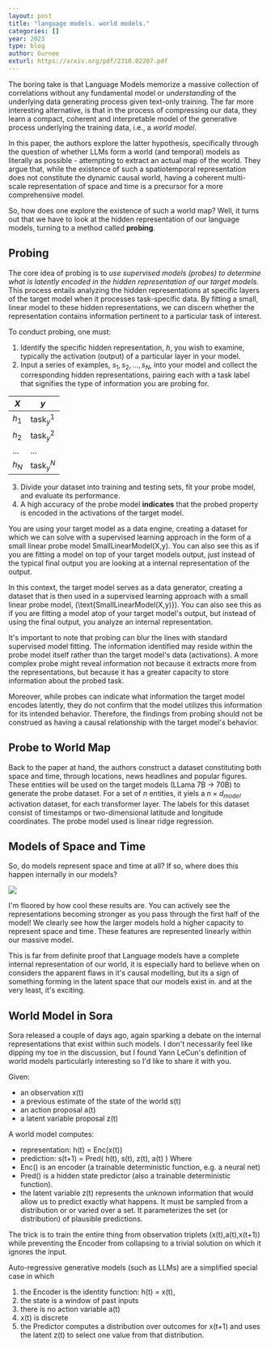 ```yaml
---
layout: post
title: "language models. world models."
categories: []
year: 2023
type: blog
author: Gurnee
exturl: https://arxiv.org/pdf/2310.02207.pdf
---
```

The boring take is that Language Models memorize a massive collection of correlations without any fundamental model or *understanding* of the underlying data generating process given text-only training. The far more interesting alternative, is that in the process of compressing our data, they learn a compact, coherent and interpretable model of the generative process underlying the training data, i.e., a *world model*. 

In this paper, the authors explore the latter hypothesis, specifically through the question of whether LLMs form a world (and temporal) models as literally as possible - attempting to extract an actual map of the world. They argue that, while the existence of such a spatiotemporal representation does not constitute the dynamic causal world, having a coherent multi-scale representation of space and time is a precursor for a more comprehensive model.

So, how does one explore the existence of such a world map? Well, it turns out that we have to look at the hidden representation of our language models, turning to a method called **probing**. 

## Probing
The core idea of probing is to _use supervised models (probes) to determine what is latently encoded in the hidden representation of our target models._ This process entails analyzing the hidden representations at specific layers of the target model when it processes task-specific data. By fitting a small, linear model to these hidden representations, we can discern whether the representation contains information pertinent to a particular task of interest.

To conduct probing, one must:

1. Identify the specific hidden representation, $h$, you wish to examine, typically the activation (output) of a particular layer in your model.
2. Input a series of examples, $s_1, s_2, \ldots, s_N$, into your model and collect the corresponding hidden representations, pairing each with a task label that signifies the type of information you are probing for. 

| $X$   | $y$               |
| ----- | ----------------- |
| $h_1$ | $\text{task}_y^1$ |
| $h_2$ | $\text{task}_y^2$ |
| ...   | ...               |
| $h_N$ | $\text{task}_y^N$ |

3. Divide your dataset into training and testing sets, fit your probe model, and evaluate its performance.
4. A high accuracy of the probe model **indicates** that the probed property is encoded in the activations of the target model.

You are using your target model as a data engine, creating a dataset for which we can solve with a supervised learning approach in the form of a small linear probe model $\text{SmallLinearModel(X,y)}$. You can also see this as if you are fitting a model on top of your target models output, just instead of the typical final output you are looking at a internal representation of the output.

In this context, the target model serves as a data generator, creating a dataset that is then used in a supervised learning approach with a small linear probe model, \(\text{SmallLinearModel(X,y)}\). You can also see this as if you are fitting a model atop of your target model's output, but instead of using the final output, you analyze an internal representation.

It's important to note that probing can blur the lines with standard supervised model fitting. The information identified may reside within the probe model itself rather than the target model's data (activations). A more complex probe might reveal information not because it extracts more from the representations, but because it has a greater capacity to store information about the probed task.

Moreover, while probes can indicate what information the target model encodes latently, they do not confirm that the model utilizes this information for its intended behavior. Therefore, the findings from probing should not be construed as having a causal relationship with the target model's behavior.

## Probe to World Map
Back to the paper at hand, the authors construct a dataset constituting both space and time, through locations, news headlines and popular figures. These entities will be used on the target models (LLama 7B -> 70B) to generate the probe dataset. For a set of $n$ entities, it yiels a $n \times d_{model}$ activation dataset, for each transformer layer. The labels for this dataset consist of timestamps or two-dimensional latitude and longitude coordinates. The probe model used is linear ridge regression.

## Models of Space and Time
So, do models represent space and time at all? If so, where does this happen internally in our models? 

![](/images/spaceandtime.png)

I'm floored by how cool these results are. You can actively see the representations becoming stronger as you pass through the first half of the model! We clearly see how the larger models hold a higher capacity to represent space and time. These features are represented linearly within our massive model. 

This is far from definite proof that Language models have a complete internal representation of our world, it is especially hard to believe when on considers the apparent flaws in it's causal modelling, but its a sign of something forming in the latent space that our models exist in. and at the very least, it's exciting.

## World Model in Sora
Sora released a couple of days ago, again sparking a debate on the internal representations that exist within such models. I don't necessarily feel like dipping my toe in the discussion, but I found Yann LeCun's definition of world models particularly interesting so I'd like to share it with you.

Given:
- an observation x(t)
- a previous estimate of the state of the world s(t)
- an action proposal a(t)
- a latent variable proposal z(t)

A world model computes:
- representation: h(t) = Enc(x(t))
- prediction: s(t+1) = Pred( h(t), s(t), z(t), a(t) )
Where
- Enc() is an encoder (a trainable deterministic function, e.g. a neural net)
- Pred() is a hidden state predictor (also a trainable deterministic function).
- the latent variable z(t) represents the unknown information that would allow us to predict exactly what happens. It must be sampled from a distribution or or varied over a set. It parameterizes the set (or distribution) of plausible predictions.

The trick is to train the entire thing from observation triplets (x(t),a(t),x(t+1)) while preventing the Encoder from collapsing to a trivial solution on which it ignores the input.

Auto-regressive generative models (such as LLMs) are a simplified special case in which
1. the Encoder is the identity function: h(t) = x(t),
2. the state is a window of past inputs 
3. there is no action variable a(t)
4. x(t) is discrete
5. the Predictor computes a distribution over outcomes for x(t+1) and uses the latent z(t) to select one value from that distribution.